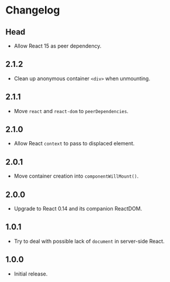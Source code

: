 # Changelog

## Head
- Allow React 15 as peer dependency.

## 2.1.2

- Clean up anonymous container `<div>` when unmounting.

## 2.1.1

- Move `react` and `react-dom` to `peerDependencies`.

## 2.1.0

- Allow React `context` to pass to displaced element.

## 2.0.1

- Move container creation into `componentWillMount()`.

## 2.0.0

- Upgrade to React 0.14 and its companion ReactDOM.

## 1.0.1

- Try to deal with possible lack of `document` in server-side React.

## 1.0.0

- Initial release.

